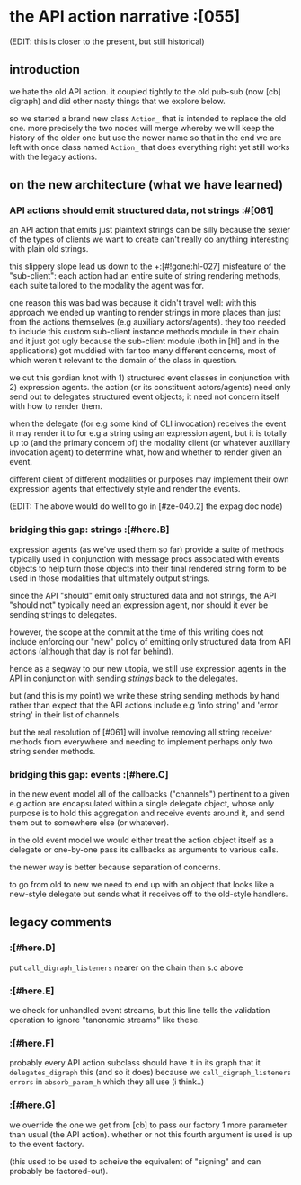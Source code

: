# the API action narrative :[055]

(EDIT: this is closer to the present, but still historical)

## introduction

we hate the old API action. it coupled tightly to the old pub-sub (now
[cb] digraph) and did other nasty things that we explore below.

so we started a brand new class `Action_` that is intended to replace the
old one. more precisely the two nodes will merge whereby we will keep the
history of the older one but use the newer name so that in the end we are
left with once class named `Action_` that does everything right yet still
works with the legacy actions.



## on the new architecture (what we have learned)

### API actions should emit structured data, not strings :#[061]

an API action that emits just plaintext strings can be silly because the
sexier of the types of clients we want to create can't really do
anything interesting with plain old strings.

this slippery slope lead us down to the +:[#!gone:hl-027] misfeature of the
"sub-client": each action had an entire suite of string rendering methods,
each suite tailored to the modality the agent was for.

one reason this was bad was because it didn't travel well: with this
approach we ended up wanting to render strings in more places than just
from the actions themselves (e.g auxiliary actors/agents). they too
needed to include this custom sub-client instance methods module in
their chain and it just got ugly because the sub-client module (both in
[hl] and in the applications) got muddied with far too many different
concerns, most of which weren't relevant to the domain of the class in
question.

we cut this gordian knot with 1) structured event classes in conjunction
with 2) expression agents. the action (or its constituent actors/agents)
need only send out to delegates structured event objects; it need not
concern itself with how to render them.

when the delegate (for e.g some kind of CLI invocation) receives the
event it may render it to for e.g a string using an expression agent,
but it is totally up to (and the primary concern of) the modality client
(or whatever auxiliary invocation agent) to determine what, how and
whether to render given an event.

different client of different modalities or purposes may implement their
own expression agents that effectively style and render the events.

(EDIT: The above would do well to go in [#ze-040.2] the expag doc node)



### bridging this gap: strings :[#here.B]

expression agents (as we've used them so far) provide a suite of methods
typically used in conjunction with message procs associated with events
objects to help turn those objects into their final rendered string form
to be used in those modalities that ultimately output strings.

since the API "should" emit only structured data and not strings, the
API "should not" typically need an expression agent, nor should it ever
be sending strings to delegates.

however, the scope at the commit at the time of this writing does not
include enforcing our "new" policy of emitting only structured data from
API actions (although that day is not far behind).

hence as a segway to our new utopia, we still use expression agents in
the API in conjunction with sending *strings* back to the delegates.

but (and this is my point) we write these string sending methods by hand
rather than expect that the API actions include e.g 'info string' and
'error string' in their list of channels.

but the real resolution of [#061] will involve removing all string
receiver methods from everywhere and needing to implement perhaps only
two string sender methods.




### bridging this gap: events :[#here.C]

in the new event model all of the callbacks ("channels") pertinent to a
given e.g action are encapsulated within a single delegate object, whose
only purpose is to hold this aggregation and receive events around it,
and send them out to somewhere else (or whatever).

in the old event model we would either treat the action object itself as
a delegate or one-by-one pass its callbacks as arguments to various
calls.

the newer way is better because separation of concerns.

to go from old to new we need to end up with an object that looks like a
new-style delegate but sends what it receives off to the old-style
handlers.



## legacy comments


### :[#here.D]

put `call_digraph_listeners` nearer on the chain than s.c above




### :[#here.E]

we check for unhandled event streams, but this line tells the validation
operation to ignore "tanonomic streams" like these.



### :[#here.F]

probably every API action subclass should have it in its graph that it
`delegates_digraph` this (and so it does) because we
`call_digraph_listeners errors` in `absorb_param_h` which they all
use (i think..)



### :[#here.G]

we override the one we get from [cb] to pass our factory 1 more parameter
than usual (the API action). whether or not this fourth argument is used
is up to the event factory.

(this used to be used to acheive the equivalent of "signing" and can
probably be factored-out).
